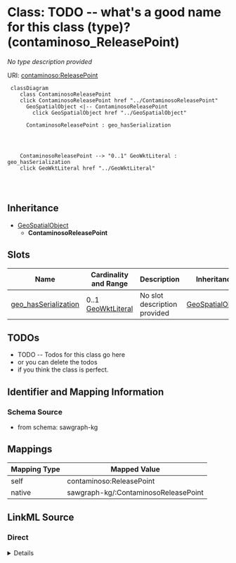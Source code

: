 

# Class: TODO -- what's a good name for this class (type)? (contaminoso_ReleasePoint)


_No type description provided_





URI: [contaminoso:ReleasePoint](http://sawgraph.spatialai.org/v1/contaminoso#ReleasePoint)






```mermaid
 classDiagram
    class ContaminosoReleasePoint
    click ContaminosoReleasePoint href "../ContaminosoReleasePoint"
      GeoSpatialObject <|-- ContaminosoReleasePoint
        click GeoSpatialObject href "../GeoSpatialObject"
      
      ContaminosoReleasePoint : geo_hasSerialization
        
          
    
    
    ContaminosoReleasePoint --> "0..1" GeoWktLiteral : geo_hasSerialization
    click GeoWktLiteral href "../GeoWktLiteral"

        
      
```





## Inheritance
* [GeoSpatialObject](../classes/GeoSpatialObject.md)
    * **ContaminosoReleasePoint**



## Slots

| Name | Cardinality and Range | Description | Inheritance |
| ---  | --- | --- | --- |
| [geo_hasSerialization](../slots/geo_hasSerialization.md) | 0..1 <br/> [GeoWktLiteral](../classes/GeoWktLiteral.md) | No slot description provided | [GeoSpatialObject](../classes/GeoSpatialObject.md) |









## TODOs

* TODO -- Todos for this class go here
* or you can delete the todos
* if you think the class is perfect.

## Identifier and Mapping Information







### Schema Source


* from schema: sawgraph-kg




## Mappings

| Mapping Type | Mapped Value |
| ---  | ---  |
| self | contaminoso:ReleasePoint |
| native | sawgraph-kg/:ContaminosoReleasePoint |







## LinkML Source

<!-- TODO: investigate https://stackoverflow.com/questions/37606292/how-to-create-tabbed-code-blocks-in-mkdocs-or-sphinx -->

### Direct

<details>
```yaml
name: contaminoso_ReleasePoint
description: No type description provided
title: TODO -- what's a good name for this class (type)?
todos:
- TODO -- Todos for this class go here
- or you can delete the todos
- if you think the class is perfect.
notes:
- Class with 0 occurences.
from_schema: sawgraph-kg
rank: 1000
is_a: geo_SpatialObject
class_uri: contaminoso:ReleasePoint

```
</details>

### Induced

<details>
```yaml
name: contaminoso_ReleasePoint
description: No type description provided
title: TODO -- what's a good name for this class (type)?
todos:
- TODO -- Todos for this class go here
- or you can delete the todos
- if you think the class is perfect.
notes:
- Class with 0 occurences.
from_schema: sawgraph-kg
rank: 1000
is_a: geo_SpatialObject
attributes:
  geo_hasSerialization:
    name: geo_hasSerialization
    description: No slot description provided
    title: No slot description provided
    todos:
    - TODO -- Todos for this slot go here
    - or you can delete the todos
    - if you think the class is perfect.
    comments:
    - 379496 occurrences with untyped subjects and object type http://www.opengis.net/ont/geosparql#wktLiteral.
    - 105691 occurrences with subject type geo_SpatialObject and object type geo_wktLiteral.
    - 8389 occurrences with subject type geo_Geometry and object type geo_wktLiteral.
    examples:
    - value: http://sawgraph.spatialai.org/v1/il-isgs-data#d.ISGS-Well.geometry.120010000300
        geo:hasSerialization POINT(-90.91358699999999 40.079858)
    - value: http://sawgraph.spatialai.org/v1/me-egad-data#egad.site.geometry.100145
        geo:hasSerialization POINT (-68.07989292 46.73707407)
    - value: http://sawgraph.spatialai.org/v1/me-egad-data#samplePoint.geometry.100410
        geo:hasSerialization POINT (-69.2930289 44.5876092)
    from_schema: sawgraph-kg
    rank: 1000
    slot_uri: geo:hasSerialization
    alias: geo_hasSerialization
    owner: contaminoso_ReleasePoint
    domain_of:
    - geo_Geometry
    - geo_SpatialObject
    range: geo_wktLiteral
class_uri: contaminoso:ReleasePoint

```
</details>